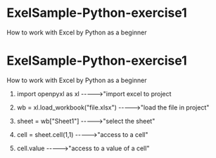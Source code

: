 # ExelSample-Python-exercise1
How to work with Excel by Python as a beginner

# ExelSample-Python-exercise1
How to work with Excel by Python as a beginner

1. import openpyxl as xl                       ----->"import excel to project

2. wb = xl.load_workbook("file.xlsx")          ----->"load the file in project"

3. sheet = wb["Sheet1"]                        ----->"select the sheet"

4. cell = sheet.cell(1,1)                      ----->"access to a cell"

5. cell.value                                  ----->"access to a value of a cell"

